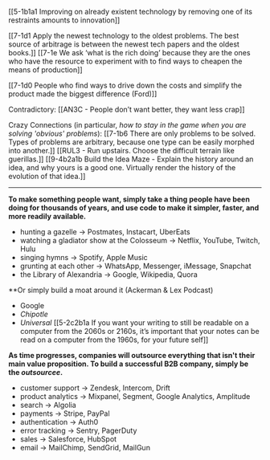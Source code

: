 [[5-1b1a1 Improving on already existent technology by removing one of its restraints amounts to innovation]]

[[7-1d1 Apply the newest technology to the oldest problems. The best source of arbitrage is between the newest tech papers and the oldest books.]]
[[7-1e We ask ‘what is the rich doing’ because they are the ones who have the resource to experiment with to find ways to cheapen the means of production]]

[[7-1d0 People who find ways to drive down the costs and simplify the product made the biggest difference (Ford)]]

Contradictory:
[[AN3C - People don’t want better, they want less crap]]

Crazy Connections (in particular, *how to stay in the game when you are solving 'obvious' problems*):
[[7-1b6 There are only problems to be solved. Types of problems are arbitrary, because one type can be easily morphed into another.]]
[[RUL3 - Run upstairs. Choose the difficult terrain like guerillas.]]
[[9-4b2a1b Build the Idea Maze - Explain the history around an idea, and why yours is a good one. Virtually render the history of the evolution of that idea.]]

---
**To make something people want, simply take a thing people have been doing for thousands of years, and use code to make it simpler, faster, and more readily available.**
- hunting a gazelle -> Postmates, Instacart, UberEats
- watching a gladiator show at the Colosseum -> Netflix, YouTube, Twitch, Hulu
- singing hymns -> Spotify, Apple Music
- grunting at each other -> WhatsApp, Messenger, iMessage, Snapchat
- the Library of Alexandria -> Google, Wikipedia, Quora

**Or simply build a moat around it (Ackerman & Lex Podcast)
- Google
- *Chipotle*
- *Universal* 
	[[5-2c2b1a If you want your writing to still be readable on a computer from the 2060s or 2160s, it’s important that your notes can be read on a computer from the 1960s, for your future self]]

**As time progresses, companies will outsource everything that isn't their main value proposition. To build a successful B2B company, simply be the _outsourcee_.**
- customer support -> Zendesk, Intercom, Drift
- product analytics -> Mixpanel, Segment, Google Analytics, Amplitude
- search -> Algolia
- payments -> Stripe, PayPal
- authentication -> Auth0
- error tracking -> Sentry, PagerDuty
- sales -> Salesforce, HubSpot
- email -> MailChimp, SendGrid, MailGun